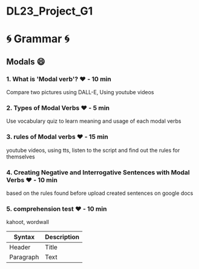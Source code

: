 # DL23_Project_G1
# :cyclone: Grammar :cyclone:
## Modals :smile:
### 1. What is 'Modal verb'? :heart: - 10 min
Compare two pictures using DALL-E, Using youtube videos
### 2. Types of Modal Verbs :heart: - 5 min
Use vocabulary quiz to learn meaning and usage of each modal verbs
### 3. rules of Modal verbs :heart: - 15 min
youtube videos, using tts, listen to the script and find out the rules for themselves
### 4. Creating Negative and Interrogative Sentences with Modal Verbs :heart: - 10 min
based on the rules found before upload created sentences on google docs
### 5. comprehension test :heart: - 10 min
kahoot, wordwall


| Syntax | Description |
| ----------- | ----------- |
| Header | Title |
| Paragraph | Text |
